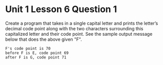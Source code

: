 # Unit 1 Lesson 6 Question 1

Create a program that takes in a single capital letter and prints the letter’s decimal code point along with the two characters surrounding this capitalized letter and their code point. See the sample output message below that does the above given "F".

```
F's code point is 70
before F is E, code point 69
after F is G, code point 71
```